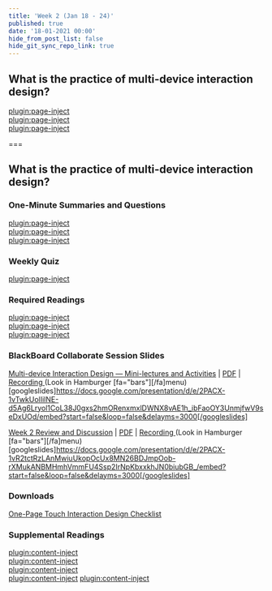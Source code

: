 ```yaml
---
title: 'Week 2 (Jan 18 - 24)'
published: true
date: '18-01-2021 00:00'
hide_from_post_list: false
hide_git_sync_repo_link: true
---
```


## What is the practice of multi-device interaction design?

[plugin:page-inject](/211/weekly-readings/week-02-1?template=partials/embedlycardlinkonly)  
[plugin:page-inject](/211/weekly-readings/week-02-2?template=partials/embedlycardlinkonly)  
[plugin:page-inject](/211/weekly-readings/week-02-3?template=partials/embedlycardlinkonly)  

===

## **What is the practice of multi-device interaction design?**

### One-Minute Summaries and Questions  
[plugin:page-inject](/211/lms-assignments/one-minute-summaries/week-02-1)  
[plugin:page-inject](/211/lms-assignments/one-minute-summaries/week-02-2)  
[plugin:page-inject](/211/lms-assignments/one-minute-summaries/week-02-3)  

### Weekly Quiz
[plugin:page-inject](/211/lms-assignments/weekly-review-quizzes/week-02)  

### Required Readings  
[plugin:page-inject](/211/weekly-readings/week-02-1?template=partials/embedlycardlinkonly)  
[plugin:page-inject](/211/weekly-readings/week-02-2?template=partials/embedlycardlinkonly)  
[plugin:page-inject](/211/weekly-readings/week-02-3?template=partials/embedlycardlinkonly)  

### BlackBoard Collaborate Session Slides
[Multi-device Interaction Design — Mini-lectures and Activities](https://docs.google.com/presentation/d/e/2PACX-1vTwkUolIilNE-d5Ag6Lryol1CoL38J0gxs2hmORenxmxlDWNX8vAE1h_ibFaoOY3UnmjfwV9seDxUOd/pub?start=false&loop=false&delayms=3000) | [PDF](https://canvas.sfu.ca/courses/59869/files/folder/Downloads/Slides%20PDFs/Mini-Lectures%20and%20Activities/Week-02) | [Recording ](https://canvas.sfu.ca/courses/59869/external_tools/3544) (Look in Hamburger [fa="bars"][/fa]menu)
[googleslides]https://docs.google.com/presentation/d/e/2PACX-1vTwkUolIilNE-d5Ag6Lryol1CoL38J0gxs2hmORenxmxlDWNX8vAE1h_ibFaoOY3UnmjfwV9seDxUOd/embed?start=false&loop=false&delayms=3000[/googleslides]

[Week 2 Review and Discussion](https://docs.google.com/presentation/d/e/2PACX-1vR2tctRzLAnMwiuUkopOcUx8MN26BDJmpOob-rXMukANBMHmhVmmFU4Ssp2IrNpKbxxkhJN0biubGB_/pub?start=false&loop=false&delayms=3000) | [PDF](https://canvas.sfu.ca/courses/59869/files/folder/Downloads/Slides%20PDFs/Review%20and%20Discussion/Week-02) | [Recording ](https://canvas.sfu.ca/courses/59869/external_tools/3544) (Look in Hamburger [fa="bars"][/fa]menu)
[googleslides]https://docs.google.com/presentation/d/e/2PACX-1vR2tctRzLAnMwiuUkopOcUx8MN26BDJmpOob-rXMukANBMHmhVmmFU4Ssp2IrNpKbxxkhJN0biubGB_/embed?start=false&loop=false&delayms=3000[/googleslides]

### Downloads
[One-Page Touch Interaction Design Checklist](https://canvas.sfu.ca/courses/59869/files/folder/Downloads/Touch%20Interaction%20Checklist)  

### Supplemental Readings  
[plugin:content-inject](/211/ux-techniques-guide/what-is-the-practice-of-multidevice-interaction-design/designing-for-touch)  
[plugin:content-inject](/211/ux-techniques-guide/what-is-the-practice-of-multidevice-interaction-design/interaction-design)  
[plugin:content-inject](/211/ux-techniques-guide/what-is-the-practice-of-multidevice-interaction-design/mobile-and-multidevice-web-design)  
[plugin:content-inject](/211/ux-techniques-guide/what-is-the-practice-of-multidevice-interaction-design/problem-statements)
[plugin:content-inject](/211/ux-techniques-guide/how-to-bridge-the-gap-between-the-problem-space-and-design-space/conceptual-models)  
